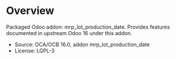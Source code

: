 # Overview

Packaged Odoo addon: mrp_lot_production_date. Provides features documented in upstream Odoo 16 under this addon.

- Source: OCA/OCB 16.0, addon mrp_lot_production_date
- License: LGPL-3
